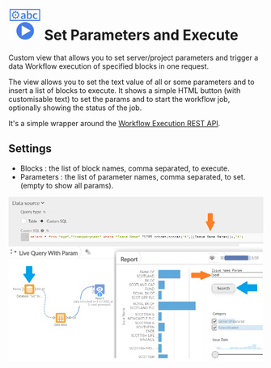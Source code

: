 # ![](icon.svg) Set Parameters and Execute

Custom view that allows you to set server/project parameters and trigger a data Workflow execution of specified blocks in one request.

The view allows you to set the text value of all or some parameters and to insert a list of blocks to execute. 
It shows a simple HTML button (with customisable text) to set the params and to start the workflow job, optionally showing the status of the job.

It's a simple wrapper around the [Workflow Execution REST API](https://help.visokio.com/support/solutions/articles/42000073133-workflow-execution-rest-apis). 

## Settings

 - Blocks : the list of block names, comma separated, to execute.
 - Parameters : the list of parameter names, comma separated, to set. (empty to show all params).

![screenshot](thumbnail.png)

